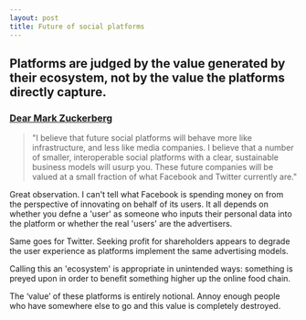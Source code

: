 ```yaml
---
layout: post
title: Future of social platforms
---
```


## Platforms are judged by the value generated by their ecosystem, not by the value the platforms directly capture.

### [Dear Mark Zuckerberg](http://daltoncaldwell.com/dear-mark-zuckerberg)

> "I believe that future social platforms will behave more like infrastructure, and less like media companies. I believe that a number of smaller, interoperable social platforms with a clear, sustainable business models will usurp you. These future companies will be valued at a small fraction of what Facebook and Twitter currently are."

Great observation. I can't tell what Facebook is spending money on from the perspective of innovating on behalf of its users. It all depends on whether you defne a 'user' as someone who inputs their personal data into the platform or whether the real 'users' are the advertisers.

Same goes for Twitter. Seeking profit for shareholders appears to degrade the user experience as platforms implement the same advertising models.

Calling this an 'ecosystem' is appropriate in unintended ways: something is preyed upon in order to benefit something higher up the online food chain.

The ‘value’ of these platforms is entirely notional. Annoy enough people who have somewhere else to go and this value is completely destroyed.